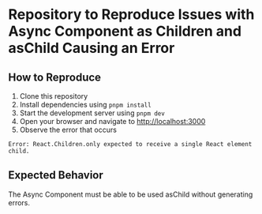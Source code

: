 # Repository to Reproduce Issues with Async Component as Children and asChild Causing an Error

## How to Reproduce

 1. Clone this repository
 2. Install dependencies using `pnpm install`
 3. Start the development server using `pnpm dev`
 4. Open your browser and navigate to <http://localhost:3000>
 5. Observe the error that occurs

``` text
Error: React.Children.only expected to receive a single React element child.
```

## Expected Behavior

The Async Component must be able to be used asChild without generating errors.
